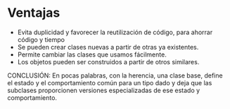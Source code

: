 # Ventajas
- Evita duplicidad y favorecer la reutilización de código, para ahorrar código y tiempo
- Se pueden crear clases nuevas a partir de otras ya existentes.
- Permite cambiar las clases que usamos fácilmente.
- Los objetos pueden ser construidos a partir de otros similares.

CONCLUSIÓN:
En pocas palabras, con la herencia, una clase base, define el estado y el comportamiento común para un tipo dado y deja que las subclases proporcionen versiones especializadas de ese estado y comportamiento.


